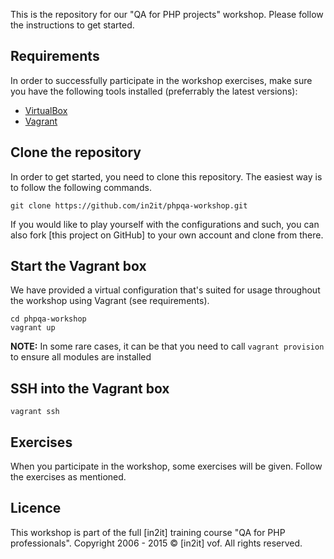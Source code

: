 This is the repository for our "QA for PHP projects" workshop. Please follow the instructions to get started.

## Requirements

In order to successfully participate in the workshop exercises, make sure you have the following tools installed (preferrably the latest versions):

- [VirtualBox]
- [Vagrant]

## Clone the repository

In order to get started, you need to clone this repository. The easiest way is to follow the following commands.

    git clone https://github.com/in2it/phpqa-workshop.git

If you would like to play yourself with the configurations and such, you can also fork [this project on GitHub] to your own account and clone from there.

## Start the Vagrant box

We have provided a virtual configuration that's suited for usage throughout the workshop using Vagrant (see requirements).

    cd phpqa-workshop
    vagrant up

**NOTE:** In some rare cases, it can be that you need to call `vagrant provision` to ensure all modules are installed

## SSH into the Vagrant box

    vagrant ssh

## Exercises

When you participate in the workshop, some exercises will be given. Follow the exercises as mentioned.

## Licence

This workshop is part of the full [in2it] training course "QA for PHP professionals". Copyright 2006 - 2015 &copy; [in2it] vof. All rights reserved.

[VirtualBox]: https://www.virtualbox.org
[Vagrant]: https://www.vagrantup.com